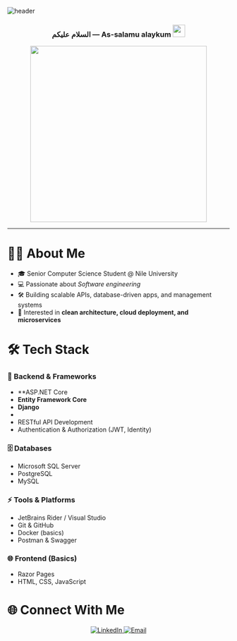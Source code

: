 ![header](https://capsule-render.vercel.app/api?type=waving&height=100&color=gradient&customColorList=12,14,18,19,20,24&text=Mahmoud%20Mohamed&section=header&reversal=false&fontSize=48&textBg=false&animation=fadeIn&desc=Backend%20Developer%20%7C%20ASP.NET%20Core%20%7C%20SQL%20%7C%20APIs&descAlignY=88)

<h3 align="center">
  السلام عليكم — As-salamu alaykum
  <img src="https://media.giphy.com/media/hvRJCLFzcasrR4ia7z/giphy.gif" width="28">
</h3>

<p align="center">
  <img src="https://media.giphy.com/media/L1R1tvI9svkIWwpVYr/giphy.gif" width="400" />
</p>

---

# 👨‍💻 About Me
- 🎓 Senior Computer Science Student @ Nile University  
- 💻 Passionate about *Software engineering*
- 🛠️ Building scalable APIs, database-driven apps, and management systems  
- 🚀 Interested in **clean architecture, cloud deployment, and microservices**  



# 🛠️ Tech Stack

### 🚀 Backend & Frameworks
- **ASP.NET Core 
- **Entity Framework Core**
- **Django**
- 
- RESTful API Development
- Authentication & Authorization (JWT, Identity)

### 🗄️ Databases
- Microsoft SQL Server  
- PostgreSQL  
- MySQL  

### ⚡ Tools & Platforms
- JetBrains Rider / Visual Studio  
- Git & GitHub  
- Docker (basics)  
- Postman & Swagger  

### 🌐 Frontend (Basics)
- Razor Pages  
- HTML, CSS, JavaScript  



# 🌐 Connect With Me
<p align="center">
  <a href="https://www.linkedin.com/in/mahmoud-mohamed-9097a8280/">
    <img alt="LinkedIn" src="https://img.shields.io/badge/LinkedIn-0A66C2?style=for-the-badge&logo=linkedin&logoColor=white" />
  </a>
  <a href="mailto:mahmoudmohamedabdelgelil@gmail.com">
    <img alt="Email" src="https://img.shields.io/badge/Email-D14836?style=for-the-badge&logo=gmail&logoColor=white" />
  </a>
</p>
